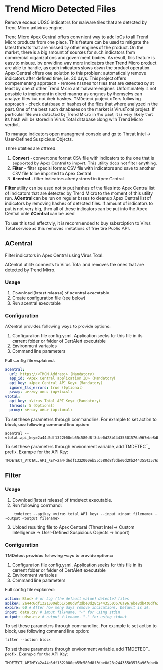 # Trend Micro Detected Files

Remove excess UDSO indicators for malware files that are detected by Trend Micro antivirus engine.

Trend Micro Apex Central offers convinient way to add IoCs to all Trend Micro products from one place. This feature can be used to mitigate the latest threats that are missed by other engines of the product. On the market, there is a big amount of sources for such indicators from commercial organizations and government bodies. As result, this feature is easy to misuse, by providing way more indicators then Trend Micro product are able to handle, as each indicators slows down the product operation. Apex Central offers one solution to this problem: automatically remove indicators after defined time, i.e. 30 days. This project offers complementing approach - remove hashes for files that are detected by at least by one of other Trend Micro antimalware engines. Unfortunately is not possible to implement in direct manner as engines by themselvs can analyze files but not their hashes. TMDetect project offers following approach - check database of hashes of the files that where analyzed in the past. One of the best such databases on the market is VirusTotal project. If particular file was detected by Trend Micro in the past, it is very likely that its hash will be stored in Virus Total database along with Trend Micro verdict.


To manage indicators open managment console and go to Threat Intel -> User-Defined Suspicious Objects. 

Three utilities are offered:
1. **Convert** - convert one format CSV file with indicators to the one that is supported by Apex Central to import. This utility does not filter anything.
2. **Filter** - filter special format CSV file with indicators and save to another CSV file to be imported to Apex Central
3. **Acentral** - filter indicators alredy stored in Apex Central

**Filter** utility can be used not to put hashes of the files into Apex Central list of indicators that are detected by Trend Micro to the moment of this utility run. **ACentral** can be run on regular bases to cleanup Apex Central list of indicators by removing hashes of detected files. If amount of indicators to put is not very big, then all of these indicators can be put into the Apex Central onle **ACentral** can be used

To use this tool effectivly, it is recommended to buy subsrciption to Virus Total service as this removes limitations of free tire Public API.

## ACentral
Filter indicators in Apex Central using Virus Total. 

ACentral utility connects to Virus Total and removes the ones that are detected by Trend Micro.

### Usage 
1. Download [latest release] of acentral executable.
2. Create configuration file (see below)
3. Run acentral executable

### Configuration

ACentral provides following ways to provide options:
1. Configuration file config.yaml. Application seeks for this file in its current folder or folder of CertAlert executable
2. Environment variables
3. Command line parameters

Full config file explained:
```yaml
acentral:
  url: https://<TMCM Address> (Mandatory)
  app_id: <Apex Central application ID> (Mandatory)
  api_key: <Apex Central API Key> (Mandatory)
  ignore_tls_errors: true (Optional)
  proxy: <Proxy URL> (Optional)
vtotal:
  api_key: <Virus Total API Key> (Mandatory)
  threads: 5 (Optional)
  proxy: <Proxy URL> (Optional)
```

To set these parameters through commandline. For example to set action to block, use following command line option:
```commandline 
acentral --vtotal.api_key=2a44d6df1322000eb55c580d8f3dbe0d28b24435503576a967ebe8db420df628
```

To set these parameters through environment variable, add TMDETECT_ prefix. Example for the API Key:
```commandline
TMDETECT_VTOTAL.API_KEY=2a44d6df1322000eb55c580d8f3dbe0d28b24435503576a967ebe8db420df628
```

## Filter

### Usage
1. Download [latest release] of tmdetect executable.
2. Run following command:
```
    tmdetect --apikey <virus total API key> --input <input filename> --output <output filename>
```
3. Upload resulting file to Apex Centaral (Threat Intel -> Custom Intelligence -> User-Defined Suspicious Objects -> Import).

### Configuration

TMDetect provides following ways to provide options:
1. Configuration file config.yaml. Application seeks for this file in its current folder or folder of CertAlert executable
2. Environment variables
3. Command line parameters

Full config file explained:
```yaml
action: Block # or Log (the default value) detected files
apikey: 2a44d6df1321000eb51c580d8f3dbe0d28b24435503676a967ebe8db420df628 #  VirusTotal API key
expire: 60 # After how meny days remove indications. Default is 30.
input: data.csv # imput filename. "-" for using stdin
output: udso.csv # output filename. "-" for using stdout
```

To set these parameters through commandline. For example to set action to block, use following command line option:
```commandline 
filter --action block
```

To set these parameters through environment variable, add TMDETECT_ prefix. Example for the API Key:
```commandline
TMDETECT_APIKEY=2a44d6df1322000eb55c580d8f3dbe0d28b24435503576a967ebe8db420df628
```
